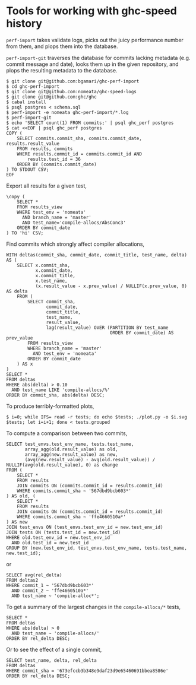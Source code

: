 # Tools for working with ghc-speed history

`perf-import` takes validate logs, picks out the juicy performance number from
them, and plops them into the database.

`perf-import-git` traverses the database for commits lacking metadata (e.g.
commit message and date), looks them up in the given repository, and plops the
resulting metadata to the database.

```
$ git clone git@github.com:bgamari/ghc-perf-import
$ cd ghc-perf-import
$ git clone git@github.com:nomeata/ghc-speed-logs
$ git clone git@github.com:ghc/ghc
$ cabal install
$ psql postgres < schema.sql
$ perf-import -e nomeata ghc-perf-import/*.log
$ perf-import-git
$ echo 'SELECT count(1) FROM commits;' | psql ghc_perf postgres
$ cat <<EOF | psql ghc_perf postgres
COPY (
    SELECT commits.commit_sha, commits.commit_date, results.result_value
    FROM results, commits
    WHERE results.commit_id = commits.commit_id AND
        results.test_id = 36
    ORDER BY (commits.commit_date)
) TO STDOUT CSV;
EOF
```

Export all results for a given test,
```
\copy (
    SELECT *
    FROM results_view
    WHERE test_env = 'nomeata'
      AND branch_name = 'master'
      AND test_name='compile-allocs/AbsConc3'
    ORDER BY commit_date
) TO 'hi' CSV;
```

Find commits which strongly affect compiler allocations,
```
WITH deltas(commit_sha, commit_date, commit_title, test_name, delta) AS (
    SELECT x.commit_sha,
           x.commit_date,
           x.commit_title,
           x.test_name,
           (x.result_value - x.prev_value) / NULLIF(x.prev_value, 0) AS delta
    FROM (
        SELECT commit_sha,
               commit_date,
               commit_title,
               test_name,
               result_value,
               lag(result_value) OVER (PARTITION BY test_name
                                       ORDER BY commit_date) AS prev_value
        FROM results_view
        WHERE branch_name = 'master'
          AND test_env = 'nomeata'
        ORDER BY commit_date
    ) AS x
)
SELECT *
FROM deltas
WHERE abs(delta) > 0.10
  AND test_name LIKE 'compile-allocs/%'
ORDER BY commit_sha, abs(delta) DESC;
```


To produce terribly-formatted plots,
```
$ i=0; while IFS= read -r tests; do echo $tests; ./plot.py -o $i.svg $tests; let i=i+1; done < tests.grouped
```




To compute a comparison between two commits,
```
SELECT test_envs.test_env_name, tests.test_name,
       array_agg(old.result_value) as old,
       array_agg(new.result_value) as new,
       (avg(new.result_value) - avg(old.result_value)) / NULLIF(avg(old.result_value), 0) as change
FROM (
    SELECT *
    FROM results
    JOIN commits ON (commits.commit_id = results.commit_id)
    WHERE commits.commit_sha ~ '567dbd9bcb603*'
) AS old, (
    SELECT * 
    FROM results
    JOIN commits ON (commits.commit_id = results.commit_id)
    WHERE commits.commit_sha ~ 'ffe4660510a*'
) AS new
JOIN test_envs ON (test_envs.test_env_id = new.test_env_id)
JOIN tests ON (tests.test_id = new.test_id)
WHERE old.test_env_id = new.test_env_id
  AND old.test_id = new.test_id
GROUP BY (new.test_env_id, test_envs.test_env_name, tests.test_name, new.test_id);
```
or
```
SELECT avg(rel_delta)
FROM deltas2
WHERE commit_1 ~ '567dbd9bcb603*'
  AND commit_2 ~ 'ffe4660510a*'
  AND test_name ~ 'compile-alloc*';
```

To get a summary of the largest changes in the `compile-allocs/*` tests,
```
SELECT *
FROM deltas
WHERE abs(delta) > 0
  AND test_name ~ 'compile-allocs/'
ORDER BY rel_delta DESC;
```

Or to see the effect of a single commit,
```
SELECT test_name, delta, rel_delta
FROM deltas
WHERE commit_sha = '673efccb3b348e9daf23d9e65460691bbea8586e'
ORDER BY rel_delta DESC;
```
